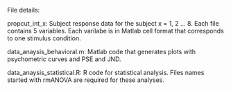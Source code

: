 File details:

propcut_int_x: Subject response data for the subject x = 1, 2 ... 8. Each file contains 5 variables. Each varilabe is in Matlab cell format that corresponds to one stimulus condition.

data_anaysis_behavioral.m: Matlab code that generates plots with psychometric curves and PSE and JND.

data_anaysis_statistical.R: R code for statistical analysis. Files names started with rmANOVA are required for these analyses.
